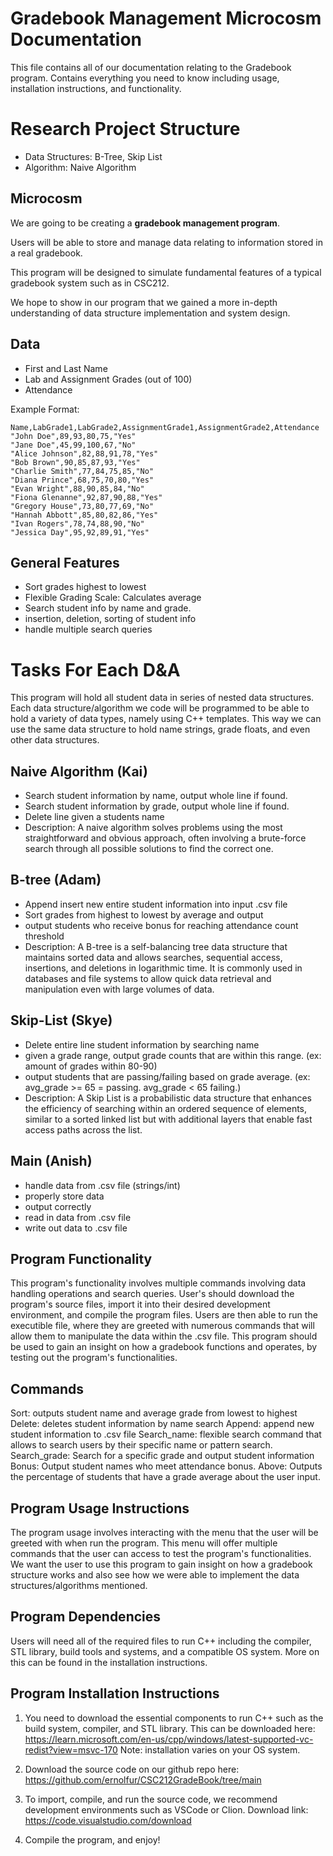 # Gradebook Management Microcosm Documentation
This file contains all of our documentation relating to the Gradebook program. Contains everything you need to know including usage, installation instructions, and functionality.
# Research Project Structure 
- Data Structures: B-Tree, Skip List
- Algorithm: Naive Algorithm
## Microcosm
We are going to be creating a **gradebook management program**. 

Users will be able to store and manage data relating to information stored in a real gradebook.

This program will be designed to simulate fundamental features of a typical gradebook system such as in CSC212.

We hope to show in our program that we gained a more in-depth understanding of data structure implementation and system design.
## Data
- First and Last Name
- Lab and Assignment Grades (out of 100)
- Attendance
  
Example Format:
```
Name,LabGrade1,LabGrade2,AssignmentGrade1,AssignmentGrade2,Attendance
"John Doe",89,93,80,75,"Yes"
"Jane Doe",45,99,100,67,"No"
"Alice Johnson",82,88,91,78,"Yes"
"Bob Brown",90,85,87,93,"Yes"
"Charlie Smith",77,84,75,85,"No"
"Diana Prince",68,75,70,80,"Yes"
"Evan Wright",88,90,85,84,"No"
"Fiona Glenanne",92,87,90,88,"Yes"
"Gregory House",73,80,77,69,"No"
"Hannah Abbott",85,80,82,86,"Yes"
"Ivan Rogers",78,74,88,90,"No"
"Jessica Day",95,92,89,91,"Yes"

```

## General Features
- Sort grades highest to lowest
- Flexible Grading Scale: Calculates average
- Search student info by name and grade.
- insertion, deletion, sorting of student info
- handle multiple search queries

# Tasks For Each D&A
This program will hold all student data in series of nested data structures. Each data structure/algorithm we code will be programmed to be able to hold a variety of data types, namely using C++ templates. This way we can use the same data structure to hold name strings, grade floats, and even other data structures.

## Naive Algorithm (Kai)
- Search student information by name, output whole line if found.
- Search student information by grade, output whole line if found.
- Delete line given a students name
- Description: 
A naive algorithm solves problems using the most straightforward and obvious approach, often involving a brute-force search through all possible solutions to find the correct one.
## B-tree (Adam)
- Append insert new entire student information into input .csv file
- Sort grades from highest to lowest by average and output
- output students who receive bonus for reaching attendance count threshold
- Description: 
A B-tree is a self-balancing tree data structure that maintains sorted data and allows searches, sequential access, insertions, and deletions in logarithmic time. It is commonly used in databases and file systems to allow quick data retrieval and manipulation even with large volumes of data.
## Skip-List (Skye)
- Delete entire line student information by searching name
- given a grade range, output grade counts that are within this range. (ex: amount of grades within 80-90)
- output students that are passing/failing based on grade average. (ex: avg_grade >= 65 = passing. avg_grade < 65 failing.)
- Description: A Skip List is a probabilistic data structure that enhances the efficiency of searching within an ordered sequence of elements, similar to a sorted linked list but with additional layers that enable fast access paths across the list.

## Main (Anish)
- handle data from .csv file (strings/int)
- properly store data
- output correctly
- read in data from .csv file
- write out data to .csv file

## Program Functionality
This program's functionality involves multiple commands involving data handling operations and search queries. User's should download the program's source files, import it into their desired development environment, and compile the program files. Users are then able to run the executible file, where they are greeted with numerous commands that will allow them to manipulate the data within the .csv file. This program should be used to gain an insight on how a gradebook functions and operates, by testing out the program's functionalities.
## Commands
Sort: outputs student name and average grade from lowest to highest
Delete: deletes student information by name search
Append: append new student information to .csv file
Search_name: flexible search command that allows to search users by their specific name or pattern search.
Search_grade: Search for a specific grade and output student information
Bonus: Output student names who meet attendance bonus.
Above: Outputs the percentage of students that have a grade average about the user input.

## Program Usage Instructions
The program usage involves interacting with the menu that the user will be greeted with when run the program. This menu will offer multiple commands that the user can access to test the program's functionalities. We want the user to use this program to gain insight on how a gradebook structure works and also see how we were able to implement the data structures/algorithms mentioned.

## Program Dependencies
Users will need all of the required files to run C++ including the compiler, STL library, build tools and systems, and a compatible OS system. More on this can be found in the installation instructions.

## Program Installation Instructions
1. You need to download the essential components to run C++ such as the build system, compiler, and STL library. This can be downloaded here: https://learn.microsoft.com/en-us/cpp/windows/latest-supported-vc-redist?view=msvc-170
Note: installation varies on your OS system.

2. Download the source code on our github repo here: https://github.com/ernolfur/CSC212GradeBook/tree/main

3. To import, compile, and run the source code, we recommend development environments such as VSCode or Clion. Download link: https://code.visualstudio.com/download
  
4. Compile the program, and enjoy!

